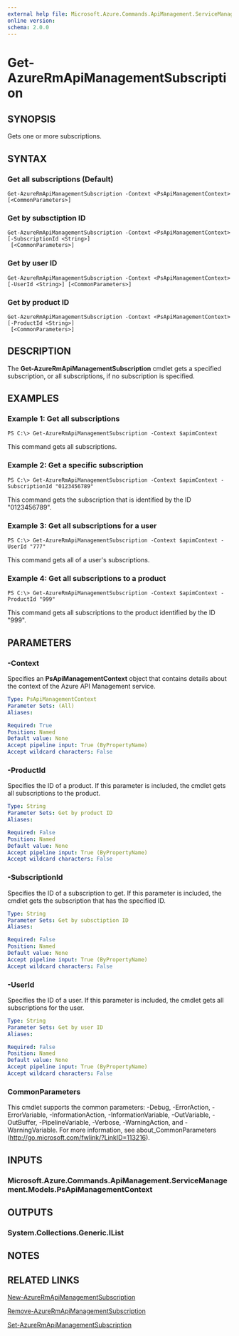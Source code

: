 ```yaml
---
external help file: Microsoft.Azure.Commands.ApiManagement.ServiceManagement.dll-Help.xml
online version:
schema: 2.0.0
---
```


# Get-AzureRmApiManagementSubscription

## SYNOPSIS
Gets one or more subscriptions.

## SYNTAX

### Get all subscriptions (Default)
```
Get-AzureRmApiManagementSubscription -Context <PsApiManagementContext> [<CommonParameters>]
```

### Get by subsctiption ID
```
Get-AzureRmApiManagementSubscription -Context <PsApiManagementContext> [-SubscriptionId <String>]
 [<CommonParameters>]
```

### Get by user ID
```
Get-AzureRmApiManagementSubscription -Context <PsApiManagementContext> [-UserId <String>] [<CommonParameters>]
```

### Get by product ID
```
Get-AzureRmApiManagementSubscription -Context <PsApiManagementContext> [-ProductId <String>]
 [<CommonParameters>]
```

## DESCRIPTION
The **Get-AzureRmApiManagementSubscription** cmdlet gets a specified subscription, or all subscriptions, if no subscription is specified.

## EXAMPLES

### Example 1: Get all subscriptions
```
PS C:\> Get-AzureRmApiManagementSubscription -Context $apimContext
```

This command gets all subscriptions.

### Example 2: Get a specific subscription
```
PS C:\> Get-AzureRmApiManagementSubscription -Context $apimContext -SubscriptionId "0123456789"
```

This command gets the subscription that is identified by the ID "0123456789".

### Example 3: Get all subscriptions for a user
```
PS C:\> Get-AzureRmApiManagementSubscription -Context $apimContext -UserId "777"
```

This command gets all of a user's subscriptions.

### Example 4: Get all subscriptions to a product
```
PS C:\> Get-AzureRmApiManagementSubscription -Context $apimContext -ProductId "999"
```

This command gets all subscriptions to the product identified by the ID "999".

## PARAMETERS

### -Context
Specifies an **PsApiManagementContext** object that contains details about the context of the Azure API Management service.

```yaml
Type: PsApiManagementContext
Parameter Sets: (All)
Aliases:

Required: True
Position: Named
Default value: None
Accept pipeline input: True (ByPropertyName)
Accept wildcard characters: False
```

### -ProductId
Specifies the ID of a product.
If this parameter is included, the cmdlet gets all subscriptions to the product.

```yaml
Type: String
Parameter Sets: Get by product ID
Aliases:

Required: False
Position: Named
Default value: None
Accept pipeline input: True (ByPropertyName)
Accept wildcard characters: False
```

### -SubscriptionId
Specifies the ID of a subscription to get.
If this parameter is included, the cmdlet gets the subscription that has the specified ID.

```yaml
Type: String
Parameter Sets: Get by subsctiption ID
Aliases:

Required: False
Position: Named
Default value: None
Accept pipeline input: True (ByPropertyName)
Accept wildcard characters: False
```

### -UserId
Specifies the ID of a user.
If this parameter is included, the cmdlet gets all subscriptions for the user.

```yaml
Type: String
Parameter Sets: Get by user ID
Aliases:

Required: False
Position: Named
Default value: None
Accept pipeline input: True (ByPropertyName)
Accept wildcard characters: False
```

### CommonParameters
This cmdlet supports the common parameters: -Debug, -ErrorAction, -ErrorVariable, -InformationAction, -InformationVariable, -OutVariable, -OutBuffer, -PipelineVariable, -Verbose, -WarningAction, and -WarningVariable. For more information, see about_CommonParameters (http://go.microsoft.com/fwlink/?LinkID=113216).

## INPUTS

### Microsoft.Azure.Commands.ApiManagement.ServiceManagement.Models.PsApiManagementContext

## OUTPUTS

### System.Collections.Generic.IList

## NOTES

## RELATED LINKS

[New-AzureRmApiManagementSubscription](./New-AzureRmApiManagementSubscription.md)

[Remove-AzureRmApiManagementSubscription](./Remove-AzureRmApiManagementSubscription.md)

[Set-AzureRmApiManagementSubscription](./Set-AzureRmApiManagementSubscription.md)
